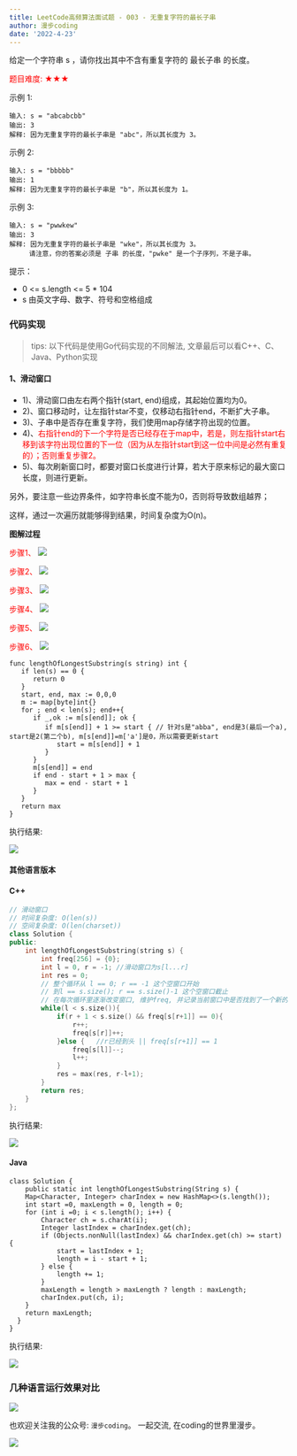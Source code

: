 ```yaml
---
title: LeetCode高频算法面试题 - 003 - 无重复字符的最长子串
author: 漫步coding
date: '2022-4-23'
---
```


给定一个字符串 s ，请你找出其中不含有重复字符的 最长子串 的长度。

<font color=#FF000 >题目难度: ★★★</font>

示例 1:

```
输入: s = "abcabcbb"
输出: 3 
解释: 因为无重复字符的最长子串是 "abc"，所以其长度为 3。
```

示例 2:

```
输入: s = "bbbbb"
输出: 1
解释: 因为无重复字符的最长子串是 "b"，所以其长度为 1。
```

示例 3:

```
输入: s = "pwwkew"
输出: 3
解释: 因为无重复字符的最长子串是 "wke"，所以其长度为 3。
     请注意，你的答案必须是 子串 的长度，"pwke" 是一个子序列，不是子串。
```

提示：

- 0 <= s.length <= 5 * 104
- s 由英文字母、数字、符号和空格组成

### 代码实现

> tips: 以下代码是使用Go代码实现的不同解法, 文章最后可以看C++、C、Java、Python实现

#### 1、滑动窗口

- 1)、滑动窗口由左右两个指针(start, end)组成，其起始位置均为0。  
- 2)、窗口移动时，让左指针star不变，仅移动右指针end，不断扩大子串。   
- 3)、子串中是否存在重复字符，我们使用map存储字符出现的位置。     
- 4)、<font color=#FF000 >右指针end的下一个字符是否已经存在于map中，若是，则左指针start右移到该字符出现位置的下一位（因为从左指针start到这一位中间是必然有重复的）；否则重复步骤2。</font>   
- 5)、每次刷新窗口时，都要对窗口长度进行计算，若大于原来标记的最大窗口长度，则进行更新。  

另外，要注意一些边界条件，如字符串长度不能为0，否则将导致数组越界；  

这样，通过一次遍历就能够得到结果，时间复杂度为O(n)。

**图解过程**

<font color=#FF000 >步骤1、</font>
![](https://images.xiaozhuanlan.com/uploads/photo/2022/4292a98a-5ab8-45d9-9863-b0ffaf594fcd.png)

<font color=#FF000 >步骤2、</font>
![](https://images.xiaozhuanlan.com/uploads/photo/2022/53470873-01fd-497d-91ba-59eb3714c3b8.png)

<font color=#FF000 >步骤3、</font>
![](https://images.xiaozhuanlan.com/uploads/photo/2022/22d77430-7824-40f8-9b03-fc1664155b69.png)

<font color=#FF000 >步骤4、</font>
![](https://images.xiaozhuanlan.com/uploads/photo/2022/949f080e-3bf7-48f5-873d-7104957ac4a1.png)

<font color=#FF000 >步骤5、</font>
![](https://images.xiaozhuanlan.com/uploads/photo/2022/e51e697e-e715-45b7-88e3-7813a27e6f2e.png)

<font color=#FF000 >步骤6、</font>
![](https://images.xiaozhuanlan.com/uploads/photo/2022/9a359d66-7362-4b72-a5df-56a2cbfbf8b2.png)


```
func lengthOfLongestSubstring(s string) int {
   if len(s) == 0 {
      return 0
   }
   start, end, max := 0,0,0
   m := map[byte]int{}
   for ; end < len(s); end++{
      if _,ok := m[s[end]]; ok {
         if m[s[end]] + 1 >= start { // 针对s是"abba", end是3(最后一个a), start是2(第二个b), m[s[end]]=m['a']是0，所以需要更新start
            start = m[s[end]] + 1   
         }
      }
      m[s[end]] = end
      if end - start + 1 > max {
         max = end - start + 1
      }
   }
   return max
}
```

执行结果:

![](https://images.xiaozhuanlan.com/uploads/photo/2022/05eca3d7-be49-4d46-b96a-030f10f4184d.png)


#### 其他语言版本

#### C++

```c++
// 滑动窗口
// 时间复杂度: O(len(s))
// 空间复杂度: O(len(charset))
class Solution {
public:
    int lengthOfLongestSubstring(string s) {
        int freq[256] = {0};
        int l = 0, r = -1; //滑动窗口为s[l...r]
        int res = 0;
        // 整个循环从 l == 0; r == -1 这个空窗口开始
        // 到l == s.size(); r == s.size()-1 这个空窗口截止
        // 在每次循环里逐渐改变窗口, 维护freq, 并记录当前窗口中是否找到了一个新的最优值
        while(l < s.size()){
            if(r + 1 < s.size() && freq[s[r+1]] == 0){
                r++;
                freq[s[r]]++;
            }else {   //r已经到头 || freq[s[r+1]] == 1
                freq[s[l]]--;
                l++;
            }
            res = max(res, r-l+1);
        }
        return res;
    }
};
```
执行结果:

![](https://images.xiaozhuanlan.com/uploads/photo/2022/48040e85-6582-4794-af54-6a7826455bf3.png)

#### Java

```
class Solution {
    public static int lengthOfLongestSubstring(String s) {
    Map<Character, Integer> charIndex = new HashMap<>(s.length());
    int start =0, maxLength = 0, length = 0;
    for (int i =0; i < s.length(); i++) {
        Character ch = s.charAt(i);
        Integer lastIndex = charIndex.get(ch);
        if (Objects.nonNull(lastIndex) && charIndex.get(ch) >= start) {
            start = lastIndex + 1;
            length = i - start + 1;
        } else {
            length += 1;
        }
        maxLength = length > maxLength ? length : maxLength;
        charIndex.put(ch, i);
    }
    return maxLength;
  }
}
```

执行结果:


![](https://images.xiaozhuanlan.com/uploads/photo/2022/16b90f88-fbd5-4be2-92c8-5501b65f416f.png)


### 几种语言运行效果对比

![](https://images.xiaozhuanlan.com/uploads/photo/2022/cf9f67ca-00b4-4c64-982c-75146d6ff468.png)


也欢迎关注我的公众号: `漫步coding`。 一起交流, 在coding的世界里漫步。

![](https://images.xiaozhuanlan.com/uploads/photo/2022/5cb0c91e-fd83-4a04-8df6-65fb602b3834.png)
